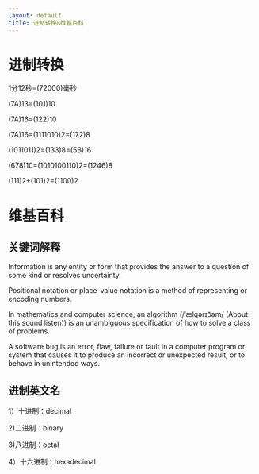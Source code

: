 ```yaml
---
layout: default
title: 进制转换&维基百科
---
```



# 进制转换

1分12秒=(72000)毫秒

(7A)13=(101)10

(7A)16=(122)10

(7A)16=(1111010)2=(172)8

(1011011)2=(133)8=(5B)16

(678)10=(1010100110)2=(1246)8

(111)2+(101)2=(1100)2

# 维基百科

## 关键词解释

Information is any entity or form that provides the answer to a question of some kind or resolves uncertainty.

Positional notation or place-value notation is a method of representing or encoding numbers.

In mathematics and computer science, an algorithm (/ˈælɡərɪðəm/ (About this sound listen)) is an unambiguous specification of how to solve a class of problems.

A software bug is an error, flaw, failure or fault in a computer program or system that causes it to produce an incorrect or unexpected result, or to behave in unintended ways.

## 进制英文名

1）十进制：decimal

2)二进制：binary

3)八进制：octal

4）十六进制：hexadecimal
